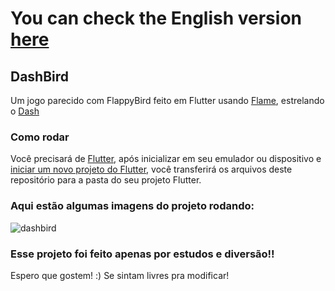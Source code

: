 # You can check the English version <a href="README.md">here</a>

## DashBird

Um jogo parecido com FlappyBird feito em Flutter usando <a href="https://pub.dev/packages/flame">Flame</a>, 
estrelando o <a href="https://docs.flutter.dev/dash#:~:text=Dash%20is%20the%20mascot%20for,app%20for%20web%20and%20mobile!">Dash</a>

### Como rodar

Você precisará de <a href="https://docs.flutter.dev/get-started/install">Flutter</a>, após inicializar em seu emulador ou dispositivo e 
<a href="https://docs .flutter.dev/get-started/codelab">iniciar um novo projeto do Flutter</a>, você transferirá os arquivos deste repositório para a pasta do 
seu projeto Flutter.

### Aqui estão algumas imagens do projeto rodando:
![dashbird](https://user-images.githubusercontent.com/113607857/195988917-f08a5666-eb72-4d63-9fbe-d0cb240ba931.gif)


### Esse projeto foi feito apenas por estudos e diversão!!
Espero que gostem! :)
Se sintam livres pra modificar!

